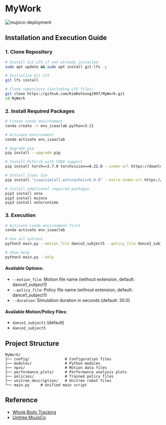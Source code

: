 # MyWork

![mujoco-deployment](imgs/mujoco_deployment.gif)


## Installation and Execution Guide

### 1. Clone Repository

```bash
# Install Git LFS if not already installed
sudo apt update && sudo apt install git-lfs -y

# Initialize Git LFS
git lfs install

# Clone repository (including LFS files)
git clone https://github.com/KimDoYoung1997/MyWork.git
cd MyWork
```

### 2. Install Required Packages

```bash
# Create conda environment
conda create -n env_isaaclab python=3.11

# Activate environment
conda activate env_isaaclab

# Upgrade pip
pip install --upgrade pip

# Install PyTorch with CUDA support
pip install torch==2.7.0 torchvision==0.22.0 --index-url https://download.pytorch.org/whl/cu128

# Install Isaac Sim
pip install "isaacsim[all,extscache]==5.0.0" --extra-index-url https://pypi.nvidia.com

# Install additional required packages
pip3 install onnx
pip3 install mujoco
pip3 install onnxruntime
```

### 3. Execution

```bash
# Activate conda environment first
conda activate env_isaaclab

# Use all options
python3 main.py --motion_file dance2_subject5 --policy_file dance2_subject5 --duration 30.0

# Show help
python3 main.py --help
```

#### Available Options:
- `--motion_file`: Motion file name (without extension, default: dance1_subject1)
- `--policy_file`: Policy file name (without extension, default: dance1_subject1)  
- `--duration`: Simulation duration in seconds (default: 30.0)

#### Available Motion/Policy Files:
- `dance1_subject1` (default)
- `dance2_subject5`


## Project Structure

```
MyWork/
├── config/                # Configuration files
├── modules/               # Python modules
├── npzs/                  # Motion data files
├── performance_plots/     # Performance analysis plots
├── policies/              # Trained policy files
├── unitree_description/   # Unitree robot files
└── main.py     # Unified main script
```
## Reference
- [Whole Body Tracking](https://github.com/HybridRobotics/whole_body_tracking.git)
- [Unitree MuJoCo](https://github.com/unitreerobotics/unitree_mujoco)